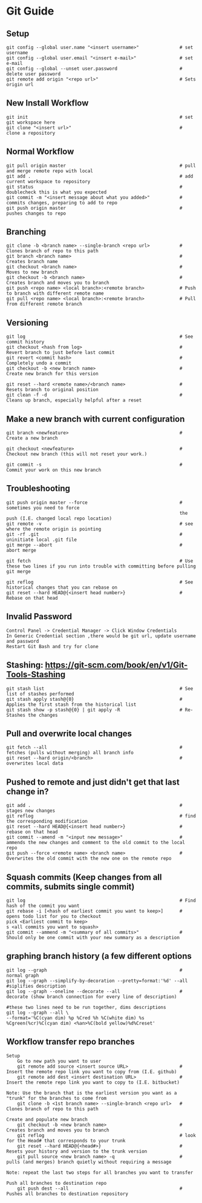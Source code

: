                                                             
# Git Guide                                                 
                                                            
                                                            
## Setup                                                    
                                                            
    git config --global user.name "<insert username>"               # set username
    git config --global user.email "<insert e-mail>"                # set e-mail
    git config --global --unset user.password                       # delete user password
    git remote add origin "<repo url>"                              # Sets origin url
                                                                    
## New Install Workflow                                             
                                                                    
    git init                                                        # set git workspace here
    git clone "<insert url>"                                        # clone a repository 
                                                                    
## Normal Workflow                                             
                                                                    
    git pull origin master                                          # pull and merge remote repo with local
    git add .                                                       # add current workspace to repository
    git status                                                      # doublecheck this is what you expected
    git commit -m "<insert message about what you added>"           # commits changes, preparing to add to repo
    git push origin master                                          # pushes changes to repo
                                                                    
                                                                    
                                                                    
                                                                    
## Branching                                                        
                                                                    
    git clone -b <branch name> --single-branch <repo url>           # Clones branch of repo to this path
    git branch <branch name>                                        # Creates branch name
    git checkout <branch name>                                      # Moves to new branch
    git checkout -b <branch name>                                   # Creates branch and moves you to branch
    git push <repo name> <local branch>:<remote branch>             # Push to branch with different remote name
    git pull <repo name> <local branch>:<remote branch>             # Pull from different remote branch
                                                                    
                                                                    
## Versioning                                                       
    git log                                                         # See commit history
    git checkout <hash from log>                                    # Revert branch to just before last commit
    git revert <commit hash>                                        # Completely undo a commit
    git checkout -b <new branch name>                               # Create new branch for this version
                                                                    
    git reset --hard <remote name>/<branch name>                    # Resets branch to original position
    git clean -f -d                                                 # Cleans up branch, especially helpful after a reset
    
## Make a new branch with current configuration

    git branch <newfeature>                                         # Create a new branch

    git checkout <newfeature>                                       # Checkout new branch (this will not reset your work.)

    git commit -s                                                   # Commit your work on this new branch                                                
                                                                    
## Troubleshooting                                                  
                                                                    
    git push origin master --force                                  # sometimes you need to force 
                                                                    the push (I.E. changed local repo location)
    git remote -v                                                   # see where the remote origin is pointing
    git -rf .git                                                    # uninitiate local .git file
    git merge --abort                                               # abort merge    
                                                                    
    git fetch                                                       # Use these two lines if you run into trouble with committing before pulling
    git merge                                                       
                                                                    
    git reflog                                                      # See historical changes that you can rebase on
    git reset --hard HEAD@{<insert head number>}                    # Rebase on that head       
    
    
## Invalid Password

    Control Panel -> Credential Manager -> Click Window Credentials
    In Generic Credential section ,there would be git url, update username and password
    Restart Git Bash and try for clone


## Stashing: https://git-scm.com/book/en/v1/Git-Tools-Stashing

    git stash list                                                  # See list of stashes performed
    git stash apply stash@{0}                                       # Applies the first stash from the historical list
    git stash show -p stash@{0} | git apply -R                      # Re-Stashes the changes
                                                                    
                                                                    
## Pull and overwrite local changes                                 
                                                                    
    git fetch --all                                                 # fetches (pulls without merging) all branch info
    git reset --hard origin/<branch>                                # overwrites local data
        
        
## Pushed to remote and just didn't get that last change in?    
    
    git add .                                                       # stages new changes
    git reflog                                                      # find the corresponding modification
    git reset --hard HEAD@{<insert head number>}                    # rebase on that head  
    git commit --amend -m "<input new message>"                     # ammends the new changes and comment to the old commit to the local repo
    git push --force <remote name> <branch name>                    # Overwrites the old commit with the new one on the remote repo
    
## Squash commits (Keep changes from all commits, submits single commit)

    git log                                                         # Find hash of the commit you want
    git rebase -i [<hash of earliest commit you want to keep>]      # opens todo list for you to checkout
    pick <Earliest commit to keep>
    s <all commits you want to squash>
    git commit --ammend -m "<summary of all commits>"               # Should only be one commit with your new summary as a description
    
    
## graphing branch history (a few different options

    git log --graph                                                 # normal graph
    git log --graph --simplify-by-decoration --pretty=format:'%d' --all #siplifies description
    git log --graph --oneline --decorate --all                      # decorate (show branch connection for every line of description)
    
    #these two lines need to be run together, dims descriptions
    git log --graph --all \                                         
    --format='%C(cyan dim) %p %Cred %h %C(white dim) %s %Cgreen(%cr)%C(cyan dim) <%an>%C(bold yellow)%d%Creset'
    
## Workflow transfer repo branches

    Setup
        Go to new path you want to user
        git remote add source <insert source URL>                   # Insert the remote repo link you want to copy from (I.E. github)
        git remote add dest <insert destination URL>                # Insert the remote repo link you want to copy to (I.E. bitbucket)
        
    Note: Use the branch that is the earliest version you want as a "trunk" for the branches to come from
        git clone -b <1st branch name> --single-branch <repo url>   # Clones branch of repo to this path
    
    Create and populate new branch
        git checkout -b <new branch name>                           # Creates branch and moves you to branch
        git reflog                                                  # look for the Head# that corresponds to your trunk
        git reset --hard HEAD@{<head#>}                             # Resets your history and version to the trunk version
        git pull source <new branch name> -q                        # pulls (and merges) branch quietly without requiring a message
    
    Note: repeat the last two steps for all branches you want to transfer
    
    Push all branches to destination repo
        git push dest --all                                         # Pushes all branches to destination repository
    

    